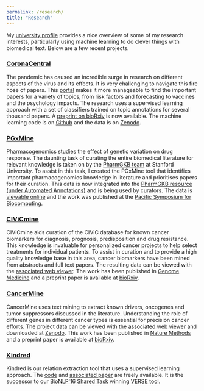 ```yaml
---
permalink: /research/
title: "Research"
---
```


My [university profile](https://www.gla.ac.uk/schools/computing/staff/jakelever/) provides a nice overview of some of my research interests, particularly using machine learning to do clever things with biomedical text. Below are a few recent projects.

### [CoronaCentral](https://coronacentral.ai)

The pandemic has caused an incredible surge in research on different aspects of the virus and its effects. It is very challenging to navigate this fire hose of papers. This [portal](https://coronacentral.ai) makes it more manageable to find the important papers for a variety of topics, from risk factors and forecasting to vaccines and the psychology impacts. The research uses a supervised learning approach with a set of classifiers trained on topic annotations for several thousand papers. A [preprint on bioRxiv](https://doi.org/10.1101/2020.12.21.423860) is now available. The machine learning code is on [Github](https://github.com/jakelever/corona-ml) and the data is on [Zenodo](https://doi.org/10.5281/zenodo.4383289).

### [PGxMine](https://pgxmine.pharmgkb.org/)

Pharmacogenomics studies the effect of genetic variation on drug response. The daunting task of curating the entire biomedical literature for relevant knowledge is taken on by the [PharmGKB team](https://www.pharmgkb.org/) at Stanford University. To assist in this task, I created the PGxMine tool that identifies important pharmacogenomics knowledge in literature and prioritises papers for their curation. This data is now integrated into the [PharmGKB resource (under Automated Annotations)](https://pharmgkb.blogspot.com/2019/10/pharmgkb-releases-automated-annotations.html) and is being used by curators. The data is [viewable online](https://pgxmine.pharmgkb.org/) and the work was published at the [Pacific Symposium for Biocomputing](https://pubmed.ncbi.nlm.nih.gov/31797632/).

### [CIViCmine](http://bionlp.bcgsc.ca/civicmine/)

CIViCmine aids curation of the CIViC database for known cancer biomarkers for diagnosis, prognosis, predisposition and drug resistance. This knowledge is invaluable for personalized cancer projects to help select treatments for individual patients. To assist in curation and to provide a high quality knowledge base in this area, cancer biomarkers have been mined from abstracts and full text papers. The resulting data can be viewed with the [associated web viewer](http://bionlp.bcgsc.ca/civicmine/). The work has been published in [Genome Medicine](https://doi.org/10.1186/s13073-019-0686-y) and a preprint paper is available at [bioRxiv](https://doi.org/10.1101/500686).

### [CancerMine](http://bionlp.bcgsc.ca/cancermine/)

CancerMine uses text mining to extract known drivers, oncogenes and tumor suppressors discussed in the literature. Understanding the role of different genes in different cancer types is essential for precision cancer efforts. The project data can be viewed with the [associated web viewer](http://bionlp.bcgsc.ca/cancermine/) and downloaded at [Zenodo](https://doi.org/10.5281/zenodo.1156241). This work has been published in [Nature Methods](https://www.nature.com/articles/s41592-019-0422-y) and a preprint paper is available at [bioRxiv](https://doi.org/10.1101/364406). 

### [Kindred](https://github.com/jakelever/kindred)

Kindred is our relation extraction tool that uses a supervised learning approach. The [code](https://github.com/jakelever/kindred) and [associated paper](http://aclweb.org/anthology/W17-2322) are freely available. It is the successor to our [BioNLP'16 Shared Task](http://2016.bionlp-st.org/) winning [VERSE tool](https://github.com/jakelever/VERSE). 

